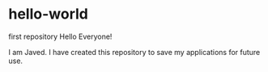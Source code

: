 # hello-world
first repository
Hello Everyone!

I am Javed. I have created this repository to save my applications for future use. 
